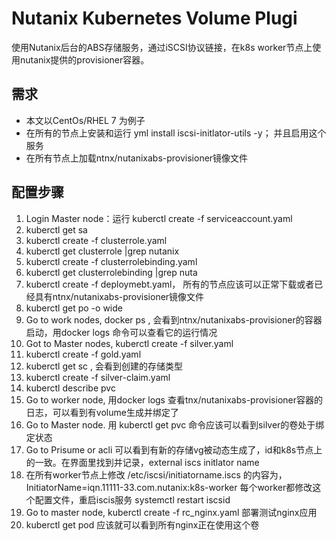 # Nutanix Kubernetes Volume Plugi

使用Nutanix后台的ABS存储服务，通过iSCSI协议链接，在k8s worker节点上使用nutanix提供的provisioner容器。


## 需求

* 本文以CentOs/RHEL 7 为例子
* 在所有的节点上安装和运行 yml install iscsi-initlator-utils -y； 并且启用这个服务
* 在所有节点上加载ntnx/nutanixabs-provisioner镜像文件

## 配置步骤

1. Login Master node：运行 kuberctl create -f serviceaccount.yaml
2. kuberctl get sa
3. kuberctl  create -f clusterrole.yaml
4. kuberctl get clusterrole |grep nutanix
5. kuberctl create -f clusterrolebinding.yaml
6. kuberctl get clusterrolebinding |grep nuta
7. kuberctl create -f deploymebt.yaml， 所有的节点应该可以正常下载或者已经具有ntnx/nutanixabs-provisioner镜像文件
8. kuberctl get po -o wide
9. Go to work nodes, docker ps , 会看到ntnx/nutanixabs-provisioner的容器启动，用docker logs 命令可以查看它的运行情况
10. Got to Master nodes, kuberctl create -f silver.yaml
11. kuberctl create -f gold.yaml
12. kuberctl get sc , 会看到创建的存储类型
13. kuberctl create -f silver-claim.yaml 
14. kuberctl describe pvc
15. Go to worker node, 用docker logs 查看tnx/nutanixabs-provisioner容器的日志，可以看到有volume生成并绑定了
16. Go to Master node. 用 kuberctl get pvc  命令应该可以看到silver的卷处于绑定状态
17. Go to Prisume or acli 可以看到有新的存储vg被动态生成了，id和k8s节点上的一致。在界面里找到并记录，external iscs initlator name
18. 在所有worker节点上修改 /etc/iscsi/initiatorname.iscs 的内容为，InitiatorName=iqn.11111-33.com.nutanix:k8s-worker 每个worker都修改这个配置文件，重启iscis服务 systemctl restart iscsid
19. Go to master node, kuberctl create -f rc_nginx.yaml 部署测试nginx应用
20. kuberctl get pod 应该就可以看到所有nginx正在使用这个卷
